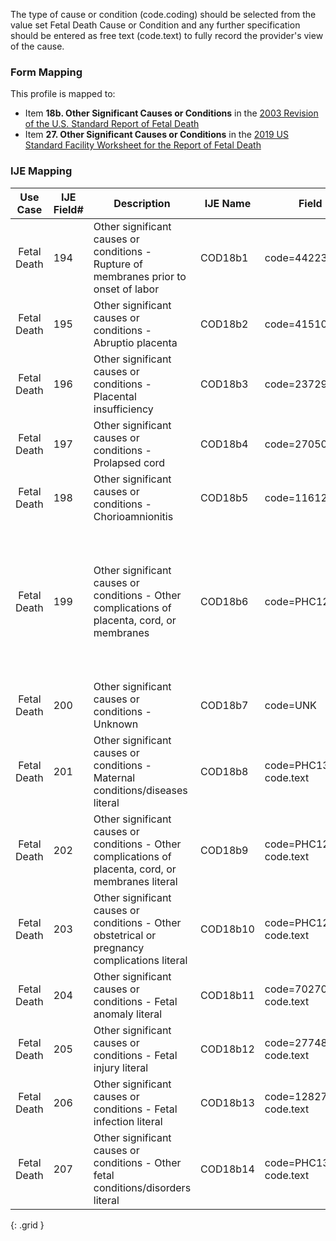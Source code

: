 The type of cause or condition (code.coding) should be selected from the value set Fetal Death Cause or Condition and any further specification should be entered as free text (code.text) to fully record the provider's view of the cause.

### Form Mapping
This profile is mapped to:
 * Item **18b. Other Significant Causes or Conditions** in the [2003 Revision of the U.S. Standard Report of Fetal Death](https://www.cdc.gov/nchs/data/dvs/FDEATH11-03finalACC.pdf)
 * Item **27. Other Significant Causes or Conditions** in the [2019 US Standard Facility Worksheet for the Report of Fetal Death](https://www.cdc.gov/nchs/data/dvs/fetal-death-facility-worksheet-2019-508.pdf)

### IJE Mapping

| **Use Case** |  **IJE Field#**   |  **Description**  | **IJE Name**  |  **Field**  |  **Type**  | **Value Set**  |
| :---------: | --------------- | ------------ | ------------- | ---------- | ---------- | -------------- |
| Fetal Death | 194 | Other significant causes or conditions - Rupture of membranes prior to onset of labor | COD18b1 | code=44223004 |na | |
| Fetal Death | 195 | Other significant causes or conditions - Abruptio placenta | COD18b2 | code=415105001 |na | |
| Fetal Death | 196 | Other significant causes or conditions  - Placental insufficiency | COD18b3 | code=237292005 |na | |
| Fetal Death | 197 | Other significant causes or conditions - Prolapsed cord | COD18b4 | code=270500004 |na | |
| Fetal Death | 198 | Other significant causes or conditions - Chorioamnionitis | COD18b5 | code=11612004 |na | |
| Fetal Death | 199 | Other significant causes or conditions - Other complications of placenta, cord, or membranes | COD18b6 | code=PHC1298 |na |need to check this one - PHC1298 is 'Complications of Placenta, Cord, or Membranes: Other (Specify)' but IJE field is Y, N (not literal text) |
| Fetal Death | 200 | Other significant causes or conditions - Unknown | COD18b7 | code=UNK |na | |
| Fetal Death | 201 | Other significant causes or conditions - Maternal conditions/diseases literal | COD18b8 | code=PHC1301, code.text |string | |
| Fetal Death | 202 | Other significant causes or conditions - Other complications of placenta, cord, or membranes literal | COD18b9 | code=PHC1298, code.text |string | |
| Fetal Death | 203 | Other significant causes or conditions - Other obstetrical or pregnancy complications literal | COD18b10 | code=PHC1299, code.text |string | |
| Fetal Death | 204 | Other significant causes or conditions - Fetal anomaly literal | COD18b11 | code=702709008, code.text |string | |
| Fetal Death | 205 | Other significant causes or conditions - Fetal injury literal | COD18b12 | code=277489001, code.text |string | |
| Fetal Death | 206 | Other significant causes or conditions - Fetal infection literal | COD18b13 | code=128270001, code.text |string | |
| Fetal Death | 207 | Other significant causes or conditions - Other fetal conditions/disorders literal | COD18b14 | code=PHC1300, code.text |string | |
{: .grid }
